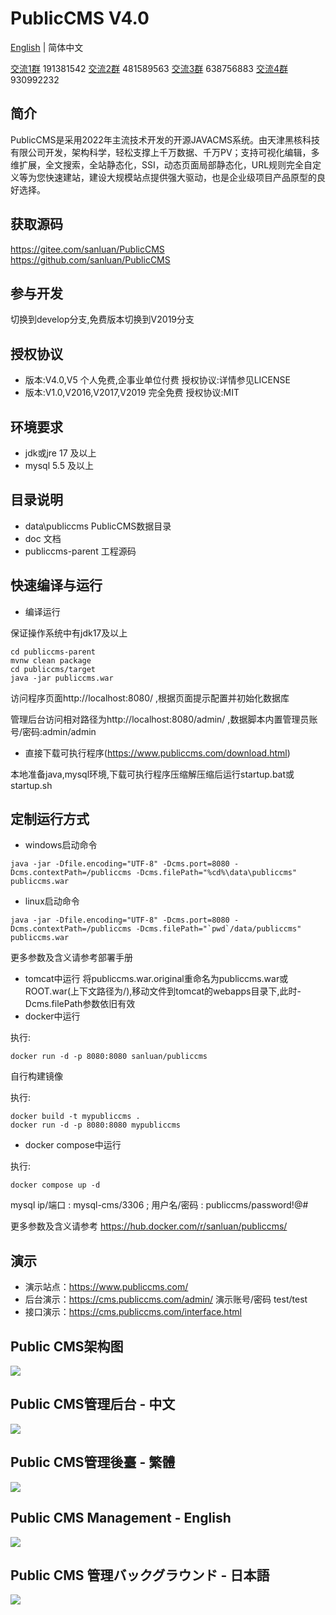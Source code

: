 # PublicCMS V4.0

<p style="align:center">
  <a href="./README.md">English</a> | 简体中文
</p>

<a target="_blank" href="https://qm.qq.com/cgi-bin/qm/qr?k=xoxCUvv7bDCFQ8AAqaoWB1JsLz0L90qn">交流1群</a> 191381542
<a target="_blank" href="https://qm.qq.com/cgi-bin/qm/qr?k=x15JZdCp8vWlxV1mMoMTyrHzMqw3dmI1">交流2群</a> 481589563
<a target="_blank" href="https://qm.qq.com/cgi-bin/qm/qr?k=VogNtcpFOLxvjtvzUcAElZOK-KC4To_u">交流3群</a> 638756883
<a target="_blank" href="https://qm.qq.com/cgi-bin/qm/qr?k=lsFbfVpj3yqWuY92GYkOG1esbyPNS7O3">交流4群</a> 930992232

## 简介

PublicCMS是采用2022年主流技术开发的开源JAVACMS系统。由天津黑核科技有限公司开发，架构科学，轻松支撑上千万数据、千万PV；支持可视化编辑，多维扩展，全文搜索，全站静态化，SSI，动态页面局部静态化，URL规则完全自定义等为您快速建站，建设大规模站点提供强大驱动，也是企业级项目产品原型的良好选择。

## 获取源码

https://gitee.com/sanluan/PublicCMS
https://github.com/sanluan/PublicCMS

## 参与开发

切换到develop分支,免费版本切换到V2019分支

## 授权协议

* 版本:V4.0,V5 个人免费,企事业单位付费 授权协议:详情参见LICENSE
* 版本:V1.0,V2016,V2017,V2019 完全免费 授权协议:MIT

## 环境要求

* jdk或jre 17 及以上
* mysql 5.5 及以上

## 目录说明

* data\publiccms	PublicCMS数据目录
* doc			文档
* publiccms-parent	工程源码

## 快速编译与运行

* 编译运行

保证操作系统中有jdk17及以上
```
cd publiccms-parent
mvnw clean package
cd publiccms/target
java -jar publiccms.war
```
访问程序页面http://localhost:8080/ ,根据页面提示配置并初始化数据库

管理后台访问相对路径为http://localhost:8080/admin/ ,数据脚本内置管理员账号/密码:admin/admin

* 直接下载可执行程序(https://www.publiccms.com/download.html)

本地准备java,mysql环境,下载可执行程序压缩解压缩后运行startup.bat或startup.sh

## 定制运行方式

* windows启动命令

```
java -jar -Dfile.encoding="UTF-8" -Dcms.port=8080 -Dcms.contextPath=/publiccms -Dcms.filePath="%cd%\data\publiccms" publiccms.war
```
* linux启动命令
```
java -jar -Dfile.encoding="UTF-8" -Dcms.port=8080 -Dcms.contextPath=/publiccms -Dcms.filePath="`pwd`/data/publiccms" publiccms.war
```
更多参数及含义请参考部署手册

* tomcat中运行
将publiccms.war.original重命名为publiccms.war或ROOT.war(上下文路径为/),移动文件到tomcat的webapps目录下,此时-Dcms.filePath参数依旧有效
* docker中运行

执行:
```
docker run -d -p 8080:8080 sanluan/publiccms

```
自行构建镜像

执行:
```
docker build -t mypubliccms .
docker run -d -p 8080:8080 mypubliccms

```
* docker compose中运行

执行:
```
docker compose up -d

```
mysql ip/端口 : mysql-cms/3306 ; 用户名/密码 : publiccms/password!@#

更多参数及含义请参考 https://hub.docker.com/r/sanluan/publiccms/

## 演示

* 演示站点：https://www.publiccms.com/
* 后台演示：https://cms.publiccms.com/admin/ 演示账号/密码 test/test
* 接口演示：https://cms.publiccms.com/interface.html


## Public CMS架构图

![](doc/images/structure.png)

## Public CMS管理后台 - 中文

![](doc/images/management.png)

## Public CMS管理後臺 - 繁體

![](doc/images/management_traditional_cn.png)

## Public CMS Management - English

![](doc/images/management_en.png)

## Public CMS 管理バックグラウンド - 日本語

![](doc/images/management_ja.png)